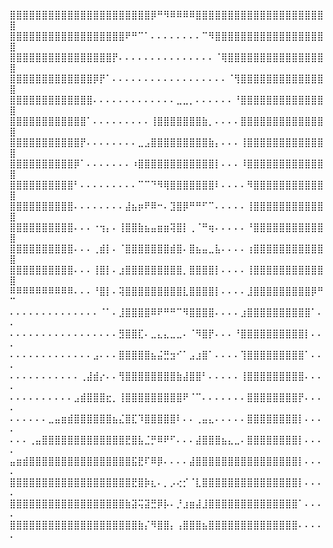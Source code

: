 ⣿⣿⣿⣿⣿⣿⣿⣿⣿⣿⣿⣿⣿⣿⣿⣿⣿⣿⣿⣿⣿⣿⡿⠛⠻⠿⠿⠿⠿⣿⣿⣿⣿⣿⣿⣿⣿⣿⣿⣿⣿⣿⣿⣿⣿⣿⣿⣿⣿⣿ 
⣿⣿⣿⣿⣿⣿⣿⣿⣿⣿⣿⣿⣿⣿⣿⣿⣿⣿⠟⠛⠉⠁⠄⠄⠄⠄⠄⠄⠄⠄⠉⠻⣿⣿⣿⣿⣿⣿⣿⣿⣿⣿⣿⣿⣿⣿⣿⣿⣿⣿ 
⣿⣿⣿⣿⣿⣿⣿⣿⣿⣿⣿⣿⣿⣿⣿⣿⡟⠄⠄⠄⠄⠄⠄⠄⠄⠄⠄⠄⠄⠄⠄⠄⠈⢿⣿⣿⣿⣿⣿⣿⣿⣿⣿⣿⣿⣿⣿⣿⣿⣿ 
⣿⣿⣿⣿⣿⣿⣿⣿⣿⣿⣿⣿⣿⡿⡟⠁⠄⠄⠄⠄⠄⠄⠄⠄⠄⠄⠄⠄⠄⠄⠄⠄⠄⠄⠈⢻⣿⣿⣿⣿⣿⣿⣿⣿⣿⣿⣿⣿⣿⣿ 
⣿⣿⣿⣿⣿⣿⣿⣿⣿⣿⣿⣿⣿⠄⠄⠄⠄⠄⠄⠄⠄⠄⠄⠄⠄⠄⣀⣀⡀⠄⠄⠄⠄⠄⠄⠘⣿⣿⣿⣿⣿⣿⣿⣿⣿⣿⣿⣿⣿⣿ 
⣿⣿⣿⣿⣿⣿⣿⣿⣿⣿⣿⣿⠁⠄⠄⠄⠄⠄⠄⠄⠄⠄⢸⣿⣿⣿⣿⣿⣿⣿⣷⡀⠄⠄⠄⠄⣿⣿⣿⣿⣿⣿⣿⣿⣿⣿⣿⣿⣿⣿ 
⣿⣿⣿⣿⣿⣿⣿⣿⣿⣿⣿⡟⠄⠄⠄⠄⠄⠄⠄⠄⣀⣠⣿⣿⣿⣿⣿⣿⣿⣿⣿⣷⡄⠄⠄⠄⢸⣿⣿⣿⣿⣿⣿⣿⣿⣿⣿⣿⣿⣿ 
⣿⣿⣿⣿⣿⣿⣿⣿⣿⣿⡿⠁⠄⠄⠄⠄⠄⠄⠄⠰⣿⣿⣿⣿⣿⣿⣿⣿⣿⣿⣿⣿⡇⠄⠄⠄⠸⣿⣿⣿⣿⣿⣿⣿⣿⣿⣿⣿⣿⣿ 
⣿⣿⣿⣿⣿⣿⣿⣿⣿⣿⠃⠄⠄⠄⠄⠄⠄⠄⠄⠄⠉⠉⠙⠻⢿⣿⣿⣿⣿⣿⣿⣿⠇⠄⠄⠄⠄⠻⣿⣿⣿⣿⣿⣿⣿⣿⣿⣿⣿⣿ 
⣿⣿⣿⣿⣿⣿⣿⣿⣿⣿⠄⠄⠄⠄⠄⠄⠄⠄⣼⣦⡶⠟⠿⠒⠄⣹⣿⡿⠛⠛⠋⠉⠄⠄⠄⠄⠄⢸⣿⣿⣿⣿⣿⣿⣿⣿⣿⣿⣿⣿ 
⣿⣿⣿⣿⣿⣿⣿⣿⣿⣿⠄⠄⠄⠐⢲⡄⠄⢸⣿⣿⣷⣦⣤⣶⣶⢽⣿⡇⢀⠈⠛⢶⠄⠄⠄⠄⠄⠘⣿⣿⣿⣿⣿⣿⣿⣿⣿⣿⣿⣿ 
⣿⣿⣿⣿⣿⣿⣿⣿⣿⣿⠄⠄⠄⢀⣾⡇⠄⠈⣿⣿⣿⣿⣿⣿⣿⣾⣿⠄⣿⣦⣤⣀⣧⠄⠄⠄⠄⢰⣿⣿⣿⣿⣿⣿⣿⣿⣿⣿⣿⣿ 
⣿⣿⣿⣿⣿⣿⣿⣿⣿⣿⠄⠄⠄⢸⣿⡇⠄⣰⣿⣿⣿⣿⣿⣿⣿⣿⣿⡀⣿⣿⣿⣿⡇⠄⠄⠄⠄⢸⣿⣿⣿⣿⣿⣿⣿⣿⣿⣿⣿⣿ 
⠿⠿⠿⠿⠿⠿⠿⠿⠿⠿⠄⠄⠄⠘⣿⡇⠄⢽⣿⣿⣿⣿⣿⣿⣿⣿⣿⣇⣿⣿⣿⣿⡇⠄⠄⠄⠄⣸⣿⣿⣿⣿⣿⣿⣿⣿⣿⡿⠛⠉ 
⠄⠄⠄⠄⠄⠄⠄⠄⠄⠄⠄⠄⠄⠄⠈⠁⠄⣸⣿⣿⣿⣿⠿⠟⠛⠛⠉⠻⣿⣿⣿⣿⠄⠄⠄⠄⣰⣿⣿⣿⣿⣿⣿⣿⣿⣿⣿⠁⠄⠄ 
⠄⠄⠄⠄⠄⠄⠄⠄⠄⠄⠄⠄⠄⠄⠄⠄⠄⣻⣿⣿⣏⠄⣀⣄⣄⣀⣀⠄⠈⠻⣿⡟⠄⠄⠄⠘⣿⣿⣿⣿⣿⣿⣿⣿⣿⣿⡇⠄⠄⠄ 
⠄⠄⠄⠄⠄⠄⠄⠄⠄⠄⠄⠄⠄⣠⠄⠄⠄⣿⣿⣿⣿⣿⣦⣬⣛⣲⠊⠁⣠⣰⣿⠁⠄⠄⠄⠄⢹⣿⣿⣿⣿⣿⣿⣿⣿⣿⠁⠄⠄⠄ 
⠄⠄⠄⠄⠄⠄⠄⠄⠄⠄⠄⢀⣼⣾⡔⠄⠄⢻⣿⣿⣿⣿⣿⣿⣿⣿⣷⣼⣿⣿⠃⠄⠄⠄⠄⠄⢸⣿⣿⣿⣿⣿⣿⣿⣿⣿⠄⠄⠄⠄ 
⠄⠄⠄⠄⠄⠄⠄⠄⠄⠄⣠⣾⣿⣿⣿⣖⡀⢸⣿⣿⣿⣿⣿⣿⣿⣿⣿⠟⠈⠉⠄⠄⠄⠄⠄⠄⠄⣿⣿⣿⣿⣿⣿⣿⣿⡟⠄⠄⠄⠄ 
⠄⠄⠄⠄⠄⠄⣀⣤⣶⣾⣿⣿⣿⣿⣿⣿⣦⣌⣿⣏⠹⣿⣿⣿⣿⣿⠇⠄⠄⢀⣤⣄⠄⠄⠄⠄⠄⣿⣿⣿⣿⣿⣿⣿⣿⡇⠄⠄⠄⠄ 
⠄⠄⠄⢀⣤⣿⣿⣿⣿⣿⣿⣿⣿⣿⣿⣿⣿⣿⣟⣿⣧⣈⡛⠿⠟⠋⠄⠄⠄⣼⣿⣿⣿⣦⣄⣀⠄⣿⣿⣿⣿⣿⣿⣿⣿⡇⠄⠄⠄⠄ 
⣤⣶⣾⣿⣿⣿⣿⣿⣿⣿⣿⣿⣿⣿⣿⣿⣿⣿⣿⣯⣟⠏⠿⡿⠄⠄⠄⠄⣼⣿⣿⣿⣿⣿⣿⣿⣿⣿⣿⣿⣿⣿⣿⣿⣿⡇⠄⠄⠄⠄ 
⣿⣿⣿⣿⣿⣿⣿⣿⣿⣿⣿⣿⣿⣿⣿⣿⣿⣿⣿⣟⣿⡷⣆⠄⡀⡠⢔⡊⠈⣇⣿⣿⣿⣿⣿⣿⣿⣿⣿⣿⣿⣿⣿⣿⣿⡇⠄⠄⠄⠄ 
⣿⣿⣿⣿⣿⣿⣿⣿⣿⣿⣿⣿⣿⣿⣿⣿⣿⣿⣷⣽⢭⣽⣛⡿⡧⠄⡘⣰⣶⣼⣸⣿⣿⣿⣿⣿⣿⣿⣿⣿⣿⣿⣿⣿⣿⠁⠄⠄⠄⠄ 
⣿⣿⣿⣿⣿⣿⣿⣿⣿⣿⣿⣿⣿⣿⣿⣿⣿⣿⣿⣿⣷⡌⠻⣿⣿⡄⢠⣿⣿⣿⣦⣿⣿⣿⣿⣿⣿⣿⣿⣿⣿⣿⣿⣿⣿⠄⠄⠄⠄⠄
